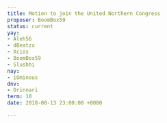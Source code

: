 ```yaml
---
title: Motion to join the United Northern Congress
proposer: BoomBox59
status: current
yay:
- Aleh56
- dBeatzx
- Xcios
- BoomBox59
- Slushhi
nay:
- iOminous
dnv:
- Orinnari
term: 10
date: 2018-08-13 23:00:00 +0000

---
```

